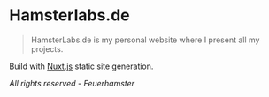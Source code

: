 # Hamsterlabs.de

> HamsterLabs.de is my personal website where I present all my projects.

Build with [Nuxt.js](https://nuxtjs.org) static site generation.

*All rights reserved - Feuerhamster*